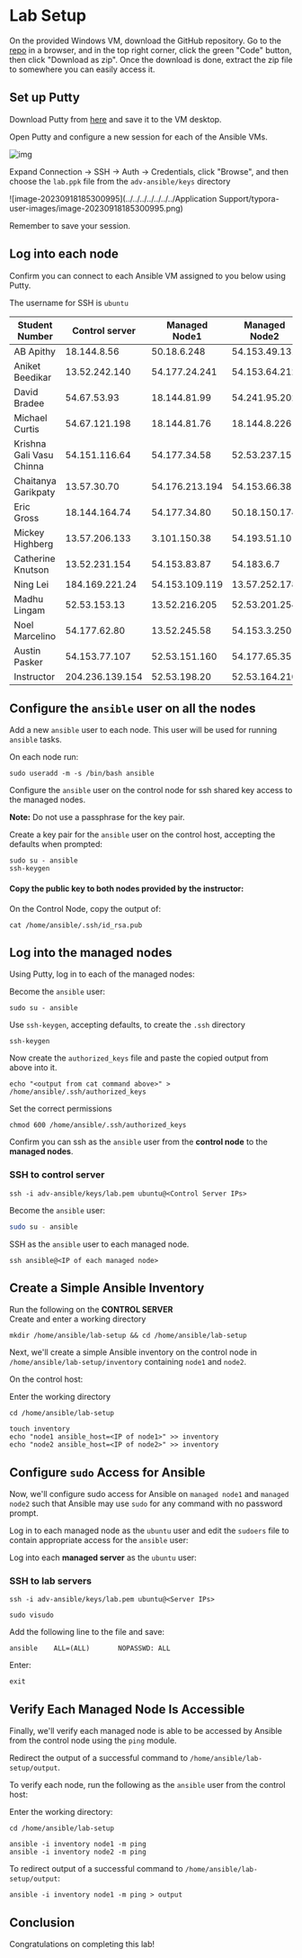# Lab Setup 
On the provided Windows VM, download the GitHub repository. 
Go to the [repo](https://github.com/jruels/adv-ansible) in a browser, and in the top right corner, click the green "Code" button, then click "Download as zip". 
Once the download is done, extract the zip file to somewhere you can easily access it.

 ## Set up Putty

Download Putty from [here](https://the.earth.li/~sgtatham/putty/latest/w64/putty.exe) and save it to the VM desktop. 

Open Putty and configure a new session for each of the Ansible VMs.

![img](https://www.sqlshack.com/wp-content/uploads/2017/08/word-image-23.png)



Expand Connection -> SSH -> Auth -> Credentials, click "Browse", and then choose the `lab.ppk` file from the `adv-ansible/keys` directory

![image-20230918185300995](../../../../../../../Application Support/typora-user-images/image-20230918185300995.png)



Remember to save your session. 

## Log into each node

Confirm you can connect to each Ansible VM assigned to you below using Putty.

The username for SSH is `ubuntu` 

| Student Number 	| Control server 	| Managed Node1   	| Managed Node2  	|
|----------------	|----------------	|-----------------	|----------------	|
| AB Apithy | 18.144.8.56 | 50.18.6.248 | 54.153.49.131 |
| Aniket Beedikar | 13.52.242.140 | 54.177.24.241 | 54.153.64.212 |
| David Bradee | 54.67.53.93 | 18.144.81.99 | 54.241.95.202 |
| Michael Curtis | 54.67.121.198 | 18.144.81.76 | 18.144.8.226 |
| Krishna Gali Vasu Chinna | 54.151.116.64 | 54.177.34.58 | 52.53.237.15 |
| Chaitanya Garikpaty | 13.57.30.70 | 54.176.213.194 | 54.153.66.38 |
| Eric Gross | 18.144.164.74 | 54.177.34.80 | 50.18.150.174 |
| Mickey Highberg | 13.57.206.133 | 3.101.150.38 | 54.193.51.10 |
| Catherine Knutson | 13.52.231.154 | 54.153.83.87 | 54.183.6.7 |
| Ning Lei | 184.169.221.24 | 54.153.109.119 | 13.57.252.178 |
| Madhu Lingam | 52.53.153.13 | 13.52.216.205 | 52.53.201.254 |
| Noel Marcelino | 54.177.62.80 | 13.52.245.58 | 54.153.3.250 |
| Austin Pasker | 54.153.77.107 | 52.53.151.160 | 54.177.65.35 |
| Instructor | 204.236.139.154 | 52.53.198.20 | 52.53.164.210 |



## Configure the `ansible` user on all the nodes

Add a new `ansible` user to each node. This user will be used for running `ansible` tasks. 

On each node run:

```
sudo useradd -m -s /bin/bash ansible
```

Configure the `ansible` user on the control node for ssh shared key access to the managed nodes.

**Note:** Do not use a passphrase for the key pair.

Create a key pair for the `ansible` user on the control host, accepting the defaults when prompted:

```
sudo su - ansible
ssh-keygen 
```



#### Copy the public key to both nodes provided by the instructor:

On the Control Node, copy the output of:

```
cat /home/ansible/.ssh/id_rsa.pub
```

## Log into the managed nodes 

Using Putty, log in to each of the managed nodes: 


Become the `ansible` user:

```
sudo su - ansible 
```

Use `ssh-keygen`, accepting defaults, to create the `.ssh` directory

```
ssh-keygen
```

Now create the `authorized_keys` file and paste the copied output from above into it.

```
echo "<output from cat command above>" > /home/ansible/.ssh/authorized_keys
```

Set the correct permissions

```
chmod 600 /home/ansible/.ssh/authorized_keys
```

Confirm you can ssh as the `ansible` user from the **control node** to the **managed nodes**.

### SSH to control server

```
ssh -i adv-ansible/keys/lab.pem ubuntu@<Control Server IPs> 
```

Become the `ansible` user: 

```bash
sudo su - ansible 
```

SSH as the `ansible` user to each managed node.

```
ssh ansible@<IP of each managed node>
```



## Create a Simple Ansible Inventory

Run the following on the **CONTROL SERVER**   
Create and enter a working directory

```
mkdir /home/ansible/lab-setup && cd /home/ansible/lab-setup
```

Next, we'll create a simple Ansible inventory on the control node in `/home/ansible/lab-setup/inventory` containing `node1` and `node2`.

On the control host:

Enter the working directory
```
cd /home/ansible/lab-setup
```
```
touch inventory 
echo "node1 ansible_host=<IP of node1>" >> inventory 
echo "node2 ansible_host=<IP of node2>" >> inventory 
```



## Configure `sudo` Access for Ansible

Now, we'll configure sudo access for Ansible on `managed node1` and `managed node2` such that Ansible may use `sudo` for any command with no password prompt.

Log in to each managed node as the `ubuntu` user and edit the `sudoers` file to contain appropriate access for the `ansible` user:

Log into each **managed server** as the `ubuntu` user: 

### SSH to lab servers 

```
ssh -i adv-ansible/keys/lab.pem ubuntu@<Server IPs> 
```

```
sudo visudo 
```

Add the following line to the file and save:

```
ansible    ALL=(ALL)       NOPASSWD: ALL 
```

Enter:

```
exit
```

## Verify Each Managed Node Is Accessible

Finally, we'll verify each managed node is able to be accessed by Ansible from the control node using the `ping` module.

Redirect the output of a successful command to `/home/ansible/lab-setup/output`.

To verify each node, run the following as the `ansible` user from the control host:

Enter the working directory:
```
cd /home/ansible/lab-setup
```

```
ansible -i inventory node1 -m ping 
ansible -i inventory node2 -m ping 
```

To redirect output of a successful command to `/home/ansible/lab-setup/output`:

```
ansible -i inventory node1 -m ping > output 
```

## Conclusion

Congratulations on completing this lab!
